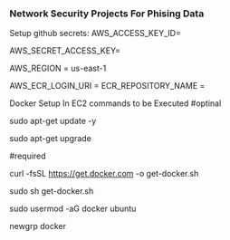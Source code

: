 ### Network Security Projects For Phising Data

Setup github secrets:
AWS_ACCESS_KEY_ID=<Enter Your Access Key>

AWS_SECRET_ACCESS_KEY=<Enter Your Secret key>

AWS_REGION = us-east-1

AWS_ECR_LOGIN_URI = 
ECR_REPOSITORY_NAME = 


Docker Setup In EC2 commands to be Executed
#optinal

sudo apt-get update -y

sudo apt-get upgrade

#required

curl -fsSL https://get.docker.com -o get-docker.sh

sudo sh get-docker.sh

sudo usermod -aG docker ubuntu

newgrp docker